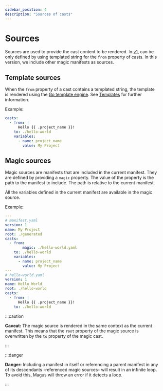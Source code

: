 ```yaml
---
sidebar_position: 4
description: "Sources of casts"
---
```


# Sources

Sources are used to provide the cast content to be rendered. In [v1](../../versioned_docs/version-1.0.0/concepts/casts.md#cast-source-from), can be only defined by using templated string for the `from` property of casts. In this version, we include other magic manifests as sources.

## Template sources

When the `from` property of a cast contains a templated string, the template is rendered using the [Go template engine](https://pkg.go.dev/text/template). See [Templates](./templates.md) for further information.

Example:

```yaml
casts:
  - from: |
      Hello {{ .project_name }}!
    to: ./hello-world
    variables:
      - name: project_name
        value: My Project
```

## Magic sources

Magic sources are manifests that are included in the current manifest. They are defined by providing a `magic` property. The value of the property is the path to the manifest to include. The path is relative to the current manifest.

All the variables defined in the current manifest are available in the magic source.

Example:

```yaml
---
# manifest.yaml
version: 1
name: My Project
root: ./generated
casts:
  - from:
        magic: ./hello-world.yaml
    to: ./hello-world
    variables:
      - name: project_name
        value: My Project
---
# hello-world.yaml
version: 1
name: Hello World
root: ./hello-world
casts:
  - from: |
      Hello {{ .project_name }}!
    to: ./hello-world
```

:::caution

**Caveat:** The magic source is rendered in the same context as the current manifest. This means that the `root` property of the magic source is overwritten by the `to` property of the magic cast.

:::

:::danger

**Danger:** Including a manifest in itself or referencing a parent manifest in any of its descendants -referenced magic sources- will result in an infinite loop. To avoid this, Magus will throw an error if it detects a loop.

:::
